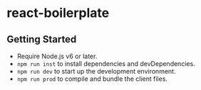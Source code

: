 # react-boilerplate

## Getting Started

- Require Node.js v6 or later.
- `npm run inst` to install dependencies and devDependencies.
- `npm run dev` to start up the development environment.
- `npm run prod` to compile and bundle the client files.
